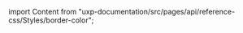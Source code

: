 
import Content from "uxp-documentation/src/pages/api/reference-css/Styles/border-color";

<Content query="product=xd"/>
